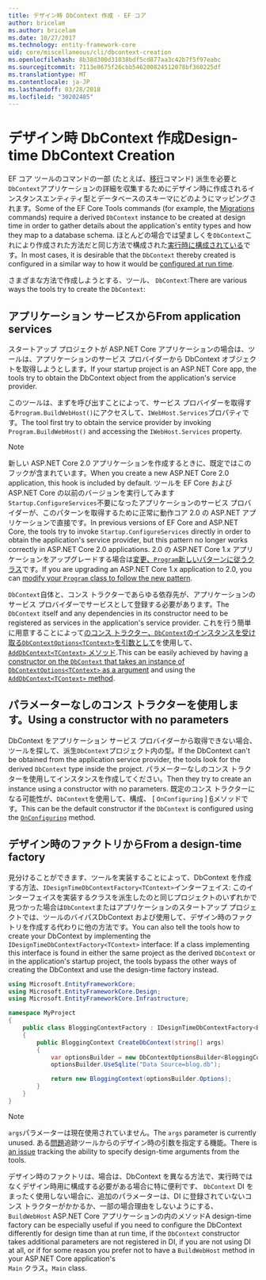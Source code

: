```yaml
---
title: デザイン時 DbContext 作成 - EF コア
author: bricelam
ms.author: bricelam
ms.date: 10/27/2017
ms.technology: entity-framework-core
uid: core/miscellaneous/cli/dbcontext-creation
ms.openlocfilehash: 8b38d300d31038bdf5cd877aa3c42b7f5f97eabc
ms.sourcegitcommit: 7113e8675f26cbb546200824512078bf360225df
ms.translationtype: MT
ms.contentlocale: ja-JP
ms.lasthandoff: 03/28/2018
ms.locfileid: "30202485"
---
```

<a name="design-time-dbcontext-creation"></a><span data-ttu-id="a5932-102">デザイン時 DbContext 作成</span><span class="sxs-lookup"><span data-stu-id="a5932-102">Design-time DbContext Creation</span></span>
==============================
<span data-ttu-id="a5932-103">EF コア ツールのコマンドの一部 (たとえば、[移行][ 1]コマンド) 派生を必要と`DbContext`アプリケーションの詳細を収集するためにデザイン時に作成されるインスタンスエンティティ型とデータベースのスキーマにどのようにマッピングされます。</span><span class="sxs-lookup"><span data-stu-id="a5932-103">Some of the EF Core Tools commands (for example, the [Migrations][1] commands) require a derived `DbContext` instance to be created at design time in order to gather details about the application's entity types and how they map to a database schema.</span></span> <span data-ttu-id="a5932-104">ほとんどの場合では望ましくを`DbContext`これにより作成された方法だと同じ方法で構成された[実行時に構成されている][2]です。</span><span class="sxs-lookup"><span data-stu-id="a5932-104">In most cases, it is desirable that the `DbContext` thereby created is configured in a similar way to how it would be [configured at run time][2].</span></span>

<span data-ttu-id="a5932-105">さまざまな方法で作成しようとする、ツール、 `DbContext`:</span><span class="sxs-lookup"><span data-stu-id="a5932-105">There are various ways the tools try to create the `DbContext`:</span></span>

<a name="from-application-services"></a><span data-ttu-id="a5932-106">アプリケーション サービスから</span><span class="sxs-lookup"><span data-stu-id="a5932-106">From application services</span></span>
-------------------------
<span data-ttu-id="a5932-107">スタートアップ プロジェクトが ASP.NET Core アプリケーションの場合は、ツールは、アプリケーションのサービス プロバイダーから DbContext オブジェクトを取得しようとします。</span><span class="sxs-lookup"><span data-stu-id="a5932-107">If your startup project is an ASP.NET Core app, the tools try to obtain the DbContext object from the application's service provider.</span></span>

<span data-ttu-id="a5932-108">このツールは、まずを呼び出すことによって、サービス プロバイダーを取得する`Program.BuildWebHost()`にアクセスして、`IWebHost.Services`プロパティです。</span><span class="sxs-lookup"><span data-stu-id="a5932-108">The tool first try to obtain the service provider by invoking `Program.BuildWebHost()` and accessing the `IWebHost.Services` property.</span></span>

> [!NOTE]
> <span data-ttu-id="a5932-109">新しい ASP.NET Core 2.0 アプリケーションを作成するときに、既定ではこのフックが含まれています。</span><span class="sxs-lookup"><span data-stu-id="a5932-109">When you create a new ASP.NET Core 2.0 application, this hook is included by default.</span></span> <span data-ttu-id="a5932-110">ツールを EF Core および ASP.NET Core の以前のバージョンを実行してみます`Startup.ConfigureServices`不要になったアプリケーションのサービス プロバイダーが、このパターンを取得するために正常に動作コア 2.0 の ASP.NET アプリケーションで直接です。</span><span class="sxs-lookup"><span data-stu-id="a5932-110">In previous versions of EF Core and ASP.NET Core, the tools try to invoke `Startup.ConfigureServices` directly in order to obtain the application's service provider, but this pattern no longer works correctly in ASP.NET Core 2.0 applications.</span></span> <span data-ttu-id="a5932-111">2.0 の ASP.NET Core 1.x アプリケーションをアップグレードする場合は[変更、`Program`新しいパターンに従うクラス][3]です。</span><span class="sxs-lookup"><span data-stu-id="a5932-111">If you are upgrading an ASP.NET Core 1.x application to 2.0, you can [modify your `Program` class to follow the new pattern][3].</span></span>

<span data-ttu-id="a5932-112">`DbContext`自体と、コンス トラクターであらゆる依存先が、アプリケーションのサービス プロバイダーでサービスとして登録する必要があります。</span><span class="sxs-lookup"><span data-stu-id="a5932-112">The `DbContext` itself and any dependencies in its constructor need to be registered as services in the application's service provider.</span></span> <span data-ttu-id="a5932-113">これを行う簡単に用意することによって[のコンス トラクター、`DbContext`のインスタンスを受け取る`DbContextOptions<TContext>`を引数として][ 4]を使用して、 [ `AddDbContext<TContext>` メソッド][5].</span><span class="sxs-lookup"><span data-stu-id="a5932-113">This can be easily achieved by having [a constructor on the `DbContext` that takes an instance of `DbContextOptions<TContext>` as a argument][4] and using the [`AddDbContext<TContext>` method][5].</span></span>

<a name="using-a-constructor-with-no-parameters"></a><span data-ttu-id="a5932-114">パラメーターなしのコンス トラクターを使用します。</span><span class="sxs-lookup"><span data-stu-id="a5932-114">Using a constructor with no parameters</span></span>
--------------------------------------
<span data-ttu-id="a5932-115">DbContext をアプリケーション サービス プロバイダーから取得できない場合、ツールを探して、派生`DbContext`プロジェクト内の型。</span><span class="sxs-lookup"><span data-stu-id="a5932-115">If the DbContext can't be obtained from the application service provider, the tools look for the derived `DbContext` type inside the project.</span></span> <span data-ttu-id="a5932-116">パラメーターなしのコンス トラクターを使用してインスタンスを作成してください。</span><span class="sxs-lookup"><span data-stu-id="a5932-116">Then they try to create an instance using a constructor with no parameters.</span></span> <span data-ttu-id="a5932-117">既定のコンス トラクターになる可能性が、`DbContext`を使用して、構成、 [ `OnConfiguring` ] [ 6]メソッドです。</span><span class="sxs-lookup"><span data-stu-id="a5932-117">This can be the default constructor if the `DbContext` is configured using the [`OnConfiguring`][6] method.</span></span>

<a name="from-a-design-time-factory"></a><span data-ttu-id="a5932-118">デザイン時のファクトリから</span><span class="sxs-lookup"><span data-stu-id="a5932-118">From a design-time factory</span></span>
--------------------------
<span data-ttu-id="a5932-119">見分けることができます、ツールを実装することによって、DbContext を作成する方法、`IDesignTimeDbContextFactory<TContext>`インターフェイス: このインターフェイスを実装するクラスを派生したのと同じプロジェクトのいずれかで見つかった場合は`DbContext`またはアプリケーションのスタートアップ プロジェクトでは、ツールのバイパスDbContext および使用して、デザイン時のファクトリを作成する代わりに他の方法です。</span><span class="sxs-lookup"><span data-stu-id="a5932-119">You can also tell the tools how to create your DbContext by implementing the `IDesignTimeDbContextFactory<TContext>` interface: If a class implementing this interface is found in either the same project as the derived `DbContext` or in the application's startup project, the tools bypass the other ways of creating the DbContext and use the design-time factory instead.</span></span>

``` csharp
using Microsoft.EntityFrameworkCore;
using Microsoft.EntityFrameworkCore.Design;
using Microsoft.EntityFrameworkCore.Infrastructure;

namespace MyProject
{
    public class BloggingContextFactory : IDesignTimeDbContextFactory<BloggingContext>
    {
        public BloggingContext CreateDbContext(string[] args)
        {
            var optionsBuilder = new DbContextOptionsBuilder<BloggingContext>();
            optionsBuilder.UseSqlite("Data Source=blog.db");

            return new BloggingContext(optionsBuilder.Options);
        }
    }
}
```

> [!NOTE]
> <span data-ttu-id="a5932-120">`args`パラメーターは現在使用されていません。</span><span class="sxs-lookup"><span data-stu-id="a5932-120">The `args` parameter is currently unused.</span></span> <span data-ttu-id="a5932-121">ある[問題][ 7]追跡ツールからのデザイン時の引数を指定する機能。</span><span class="sxs-lookup"><span data-stu-id="a5932-121">There is [an issue][7] tracking the ability to specify design-time arguments from the tools.</span></span>

<span data-ttu-id="a5932-122">デザイン時のファクトリは、場合は、DbContext を異なる方法で、実行時ではなくデザイン時用に構成する必要がある場合に特に便利です、 `DbContext` DI をまったく使用しない場合に、追加のパラメーターは、DI に登録されていないコンス トラクターがかかるか、一部の場合理由をしないようにする、 `BuildWebHost` ASP.NET Core アプリケーションの内のメソッド</span><span class="sxs-lookup"><span data-stu-id="a5932-122">A design-time factory can be especially useful if you need to configure the DbContext differently for design time than at run time, if the `DbContext` constructor takes additional parameters are not registered in DI, if you are not using DI at all, or if for some reason you prefer not to have a `BuildWebHost` method in your ASP.NET Core application's</span></span>  
<span data-ttu-id="a5932-123">`Main` クラス。</span><span class="sxs-lookup"><span data-stu-id="a5932-123">`Main` class.</span></span>

  [1]: xref:core/managing-schemas/migrations/index
  [2]: xref:core/miscellaneous/configuring-dbcontext
  [3]: https://docs.microsoft.com/aspnet/core/migration/1x-to-2x/#update-main-method-in-programcs
  [4]: xref:core/miscellaneous/configuring-dbcontext#constructor-argument
  [5]: xref:core/miscellaneous/configuring-dbcontext#using-dbcontext-with-dependency-injection
  [6]: xref:core/miscellaneous/configuring-dbcontext#onconfiguring
  [7]: https://github.com/aspnet/EntityFrameworkCore/issues/8332
